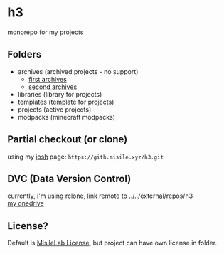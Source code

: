 # h3

monorepo for my projects

## Folders

- archives (archived projects - no support)
  - [first archives](https://github.com/misilelab/h3/commits/9b5fdfdbf22367ecf13ff3332eb74b9f49ff8e75)
  - [second archives](https://github.com/MisileLab/h3/commit/cfb61a5f0068ff9d385ae7999ce536b56a327227)
- libraries (library for projects)
- templates (template for projects)
- projects (active projects)
- modpacks (minecraft modpacks)

## Partial checkout (or clone)

using my [josh](https://github.com/josh-project/josh) page: `https://gith.misile.xyz/h3.git`  

## DVC (Data Version Control)

currently, i'm using rclone, link remote to ../../external/repos/h3  
[my onedrive](https://sen1014-my.sharepoint.com/:f:/g/personal/m1_sunrint_sen_hs_kr/EiTO5Wb2zeZBjqcFrKEzsT8BY-zXw9EQZjYi4gWPAJe_qw?e=ViqoCe)

## License?

Default is [MisileLab License](LICENSE.md), but project can have own license in folder.

